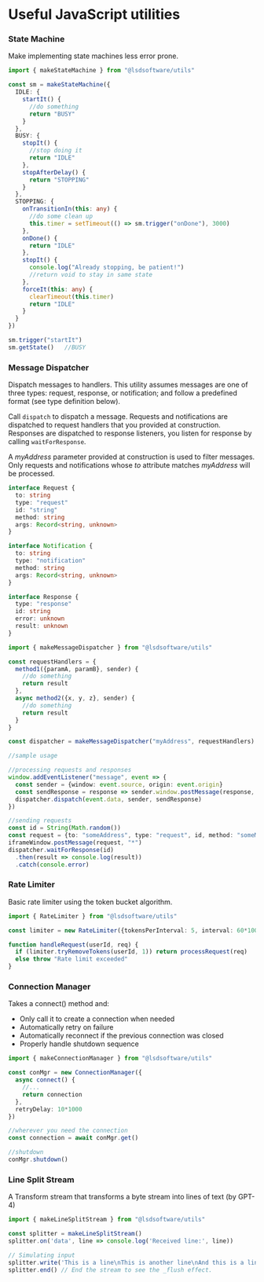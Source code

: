 # Useful JavaScript utilities


### State Machine
Make implementing state machines less error prone.

```typescript
import { makeStateMachine } from "@lsdsoftware/utils"

const sm = makeStateMachine({
  IDLE: {
    startIt() {
      //do something
      return "BUSY"
    }
  },
  BUSY: {
    stopIt() {
      //stop doing it
      return "IDLE"
    },
    stopAfterDelay() {
      return "STOPPING"
    }
  },
  STOPPING: {
    onTransitionIn(this: any) {
      //do some clean up
      this.timer = setTimeout(() => sm.trigger("onDone"), 3000)
    },
    onDone() {
      return "IDLE"
    },
    stopIt() {
      console.log("Already stopping, be patient!")
      //return void to stay in same state
    },
    forceIt(this: any) {
      clearTimeout(this.timer)
      return "IDLE"
    }
  }
})

sm.trigger("startIt")
sm.getState()   //BUSY
```



### Message Dispatcher
Dispatch messages to handlers.  This utility assumes messages are one of three types: request, response, or notification; and follow a predefined format (see type definition below).

Call `dispatch` to dispatch a message.  Requests and notifications are dispatched to request handlers that you provided at construction.  Responses are dispatched to response listeners, you listen for response by calling `waitForResponse`.

A _myAddress_ parameter provided at construction is used to filter messages.  Only requests and notifications whose _to_ attribute matches _myAddress_ will be processed.

```typescript
interface Request {
  to: string
  type: "request"
  id: "string"
  method: string
  args: Record<string, unknown>
}

interface Notification {
  to: string
  type: "notification"
  method: string
  args: Record<string, unknown>
}

interface Response {
  type: "response"
  id: string
  error: unknown
  result: unknown
}
```

```typescript
import { makeMessageDispatcher } from "@lsdsoftware/utils"

const requestHandlers = {
  method1({paramA, paramB}, sender) {
    //do something
    return result
  },
  async method2({x, y, z}, sender) {
    //do something
    return result
  }
}

const dispatcher = makeMessageDispatcher("myAddress", requestHandlers)

//sample usage

//processing requests and responses
window.addEventListener("message", event => {
  const sender = {window: event.source, origin: event.origin}
  const sendResponse = response => sender.window.postMessage(response, sender.origin)
  dispatcher.dispatch(event.data, sender, sendResponse)
})

//sending requests
const id = String(Math.random())
const request = {to: "someAddress", type: "request", id, method: "someMethod", args: {}}
iframeWindow.postMessage(request, "*")
dispatcher.waitForResponse(id)
  .then(result => console.log(result))
  .catch(console.error)
```



### Rate Limiter
Basic rate limiter using the token bucket algorithm.

```typescript
import { RateLimiter } from "@lsdsoftware/utils"

const limiter = new RateLimiter({tokensPerInterval: 5, interval: 60*1000})

function handleRequest(userId, req) {
  if (limiter.tryRemoveTokens(userId, 1)) return processRequest(req)
  else throw "Rate limit exceeded"
}
```



### Connection Manager
Takes a connect() method and:
- Only call it to create a connection when needed
- Automatically retry on failure
- Automatically reconnect if the previous connection was closed
- Properly handle shutdown sequence

```typescript
import { makeConnectionManager } from "@lsdsoftware/utils"

const conMgr = new ConnectionManager({
  async connect() {
    //...
    return connection
  },
  retryDelay: 10*1000
})

//wherever you need the connection
const connection = await conMgr.get()

//shutdown
conMgr.shutdown()
```



### Line Split Stream
A Transform stream that transforms a byte stream into lines of text (by GPT-4)

```typescript
import { makeLineSplitStream } from "@lsdsoftware/utils"

const splitter = makeLineSplitStream()
splitter.on('data', line => console.log('Received line:', line))

// Simulating input
splitter.write('This is a line\nThis is another line\nAnd this is a line as well')
splitter.end() // End the stream to see the _flush effect.
```
